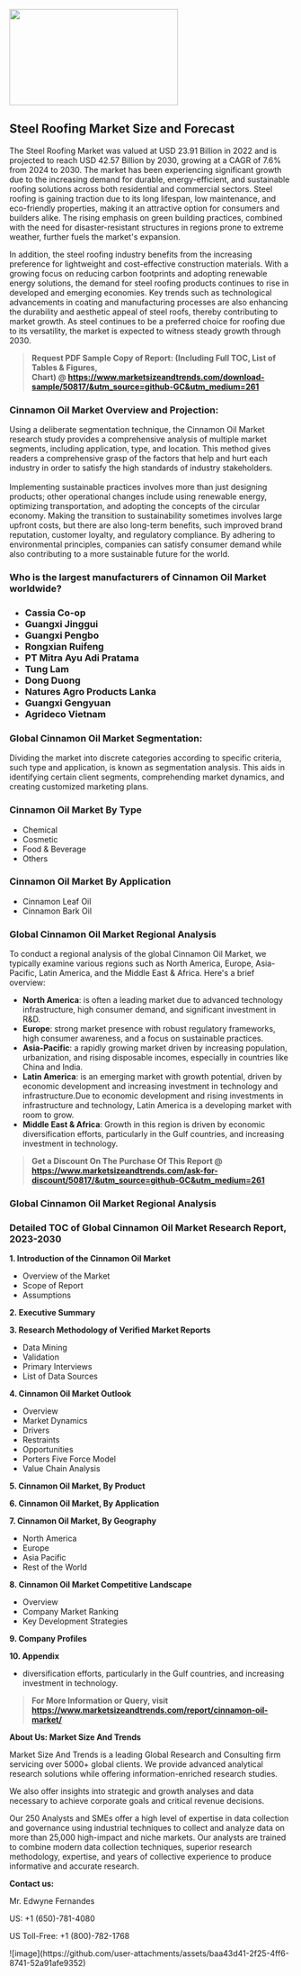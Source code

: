 <p><img class="alignnone size-medium wp-image-20088" src="https://ffe5etoiles.com/wp-content/uploads/2024/12/MST1-300x171.png" alt="" width="300" height="171" /></p><h2>Steel Roofing Market Size and Forecast</h2><p>The Steel Roofing Market was valued at USD 23.91 Billion in 2022 and is projected to reach USD 42.57 Billion by 2030, growing at a CAGR of 7.6% from 2024 to 2030. The market has been experiencing significant growth due to the increasing demand for durable, energy-efficient, and sustainable roofing solutions across both residential and commercial sectors. Steel roofing is gaining traction due to its long lifespan, low maintenance, and eco-friendly properties, making it an attractive option for consumers and builders alike. The rising emphasis on green building practices, combined with the need for disaster-resistant structures in regions prone to extreme weather, further fuels the market's expansion.</p><p>In addition, the steel roofing industry benefits from the increasing preference for lightweight and cost-effective construction materials. With a growing focus on reducing carbon footprints and adopting renewable energy solutions, the demand for steel roofing products continues to rise in developed and emerging economies. Key trends such as technological advancements in coating and manufacturing processes are also enhancing the durability and aesthetic appeal of steel roofs, thereby contributing to market growth. As steel continues to be a preferred choice for roofing due to its versatility, the market is expected to witness steady growth through 2030.</p></p><blockquote id="" class=""><strong>Request PDF Sample Copy of Report: (Including Full TOC, List of Tables &amp; Figures, Chart)&nbsp;@&nbsp;<strong><a href="https://www.marketsizeandtrends.com/download-sample/50817/&utm_source=github-GC&utm_medium=261" target="_blank">https://www.marketsizeandtrends.com/download-sample/50817/&utm_source=github-GC&utm_medium=261</a></strong></strong></blockquote><h3 id="" class="">Cinnamon Oil Market&nbsp;Overview and Projection:</h3><p id="" class="">Using a deliberate segmentation technique, the Cinnamon Oil Market research study provides a comprehensive analysis of multiple market segments, including application, type, and location. This method gives readers a comprehensive grasp of the factors that help and hurt each industry in order to satisfy the high standards of industry stakeholders. <br /> <br />Implementing sustainable practices involves more than just designing products; other operational changes include using renewable energy, optimizing transportation, and adopting the concepts of the circular economy. Making the transition to sustainability sometimes involves large upfront costs, but there are also long-term benefits, such improved brand reputation, customer loyalty, and regulatory compliance. By adhering to environmental principles, companies can satisfy consumer demand while also contributing to a more sustainable future for the world.</p><h3 id="" class="">Who is the largest manufacturers of&nbsp;Cinnamon Oil Market worldwide?</h3><h3 class=""><p><ul><li>Cassia Co-op </li><li> Guangxi Jinggui </li><li> Guangxi Pengbo </li><li> Rongxian Ruifeng </li><li> PT Mitra Ayu Adi Pratama </li><li> Tung Lam </li><li> Dong Duong </li><li> Natures Agro Products Lanka </li><li> Guangxi Gengyuan </li><li> Agrideco Vietnam</li></ul></p></h3><h3 id="" class="">Global&nbsp;Cinnamon Oil Market Segmentation:</h3><p id="" class="">Dividing the market into discrete categories according to specific criteria, such type and application, is known as segmentation analysis. This aids in identifying certain client segments, comprehending market dynamics, and creating customized marketing plans.</p><h3 id="" class="">Cinnamon Oil Market&nbsp;By Type</h3><p><p><ul><li>Chemical </li><li> Cosmetic </li><li> Food & Beverage </li><li> Others</p></li></ul></p></p><h3 id="" class="">Cinnamon Oil Market&nbsp;By Application</h3><p class=""><p><ul><li>Cinnamon Leaf Oil </li><li> Cinnamon Bark Oil</li></ul></p></p><h3 id="" class="">Global Cinnamon Oil Market Regional Analysis</h3><p id="" class="">To conduct a regional analysis of the global Cinnamon Oil Market, we typically examine various regions such as North America, Europe, Asia-Pacific, Latin America, and the Middle East &amp; Africa. Here's a brief overview:</p><ul><li><strong>North America</strong>: is often a leading market due to advanced technology infrastructure, high consumer demand, and significant investment in R&amp;D.</li><li><strong>Europe</strong>: strong market presence with robust regulatory frameworks, high consumer awareness, and a focus on sustainable practices.</li><li><strong>Asia-Pacific</strong>: a rapidly growing market driven by increasing population, urbanization, and rising disposable incomes, especially in countries like China and India.</li><li><strong>Latin America</strong>: is an emerging market with growth potential, driven by economic development and increasing investment in technology and infrastructure.Due to economic development and rising investments in infrastructure and technology, Latin America is a developing market with room to grow.</li><li><strong>Middle East &amp; Africa</strong>: Growth in this region is driven by economic diversification efforts, particularly in the Gulf countries, and increasing investment in technology.</li></ul><blockquote id="" class=""><strong>Get a Discount On The Purchase Of This Report @ <strong><a href="https://www.marketsizeandtrends.com/ask-for-discount/50817/&utm_source=github-GC&utm_medium=261" target="_blank">https://www.marketsizeandtrends.com/ask-for-discount/50817/&utm_source=github-GC&utm_medium=261</a></strong></strong></blockquote><h3 id="" class="">Global Cinnamon Oil Market Regional Analysis</h3><h3 id="" class="">Detailed TOC of Global Cinnamon Oil Market Research Report, 2023-2030</h3><p id="" class=""><strong>1. Introduction of the Cinnamon Oil Market</strong></p><ul><li>Overview of the Market</li><li>Scope of Report</li><li>Assumptions</li></ul><p id="" class=""><strong>2. Executive Summary</strong></p><p id="" class=""><strong>3. Research Methodology of Verified Market Reports</strong></p><ul><li>Data Mining</li><li>Validation</li><li>Primary Interviews</li><li>List of Data Sources</li></ul><p id="" class=""><strong>4. Cinnamon Oil Market Outlook</strong></p><ul><li>Overview</li><li>Market Dynamics</li><li>Drivers</li><li>Restraints</li><li>Opportunities</li><li>Porters Five Force Model</li><li>Value Chain Analysis</li></ul><p id="" class=""><strong>5. Cinnamon Oil Market, By Product</strong></p><p id="" class=""><strong>6. Cinnamon Oil Market, By Application</strong></p><p id="" class=""><strong>7. Cinnamon Oil Market, By Geography</strong></p><ul><li>North America</li><li>Europe</li><li>Asia Pacific</li><li>Rest of the World</li></ul><p id="" class=""><strong>8. Cinnamon Oil Market Competitive Landscape</strong></p><ul><li>Overview</li><li>Company Market Ranking</li><li>Key Development Strategies</li></ul><p id="" class=""><strong>9. Company Profiles</strong></p><p id="" class=""><strong>10. Appendix</strong></p><ul><li>diversification efforts, particularly in the Gulf countries, and increasing investment in technology.</li></ul><blockquote id="" class=""><strong>For More Information or Query, visit <strong><strong><a href="https://www.marketsizeandtrends.com/report/cinnamon-oil-market/" target="_blank">https://www.marketsizeandtrends.com/report/cinnamon-oil-market/</a></strong></strong></strong></blockquote><p id="" class=""><strong>About Us: Market Size And Trends</strong></p><p id="" class="">Market Size And Trends is a leading Global Research and Consulting firm servicing over 5000+ global clients. We provide advanced analytical research solutions while offering information-enriched research studies.</p><p id="" class="">We also offer insights into strategic and growth analyses and data necessary to achieve corporate goals and critical revenue decisions.</p><p id="" class="">Our 250 Analysts and SMEs offer a high level of expertise in data collection and governance using industrial techniques to collect and analyze data on more than 25,000 high-impact and niche markets. Our analysts are trained to combine modern data collection techniques, superior research methodology, expertise, and years of collective experience to produce informative and accurate research.</p><p id="" class=""><strong>Contact us:</strong></p><p id="" class="">Mr. Edwyne Fernandes</p><p id="" class="">US: +1 (650)-781-4080</p><p id="" class="">US Toll-Free: +1 (800)-782-1768</p>
![image](https://github.com/user-attachments/assets/baa43d41-2f25-4ff6-8741-52a91afe9352)
